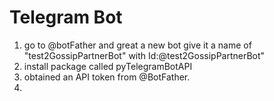 # Telegram Bot

1. go to @botFather and great a new bot give it a name of "test2GossipPartnerBot" with Id:@test2GossipPartnerBot"
2. install package called pyTelegramBotAPI
3. obtained an API token from @BotFather. 
4. 